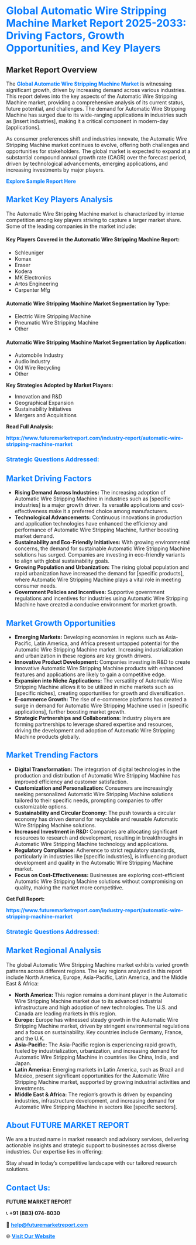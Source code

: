 <h1 style="color: #007BFF;">Global Automatic Wire Stripping Machine Market Report 2025-2033: Driving Factors, Growth Opportunities, and Key Players</h1>

<section id="overview">
<h2>Market Report Overview</h2>
<p>The <a href="https://www.futuremarketreport.com/industry-report/automatic-wire-stripping-machine-market" style="color: #007BFF; text-decoration: none;"><strong>Global Automatic Wire Stripping Machine Market</strong></a> is witnessing significant growth, driven by increasing demand across various industries. This report delves into the key aspects of the Automatic Wire Stripping Machine market, providing a comprehensive analysis of its current status, future potential, and challenges. The demand for Automatic Wire Stripping Machine has surged due to its wide-ranging applications in industries such as [insert industries], making it a critical component in modern-day [applications].</p>
<p>As consumer preferences shift and industries innovate, the Automatic Wire Stripping Machine market continues to evolve, offering both challenges and opportunities for stakeholders. The global market is expected to expand at a substantial compound annual growth rate (CAGR) over the forecast period, driven by technological advancements, emerging applications, and increasing investments by major players.</p>
</section>

<section id="overview">
<p><a href="https://www.futuremarketreport.com/request-sample/reportId=85309" style="color: #007BFF; text-decoration: none;"><strong>Explore Sample Report Here</strong></a></p>
</section>

<section id="key-players">
<h2 style="color: #007BFF;">Market Key Players Analysis</h2>
<p>The Automatic Wire Stripping Machine market is characterized by intense competition among key players striving to capture a larger market share. Some of the leading companies in the market include:</p>
<h4>Key Players Covered in the Automatic Wire Stripping Machine Report:</h4>
<ul><li>Schleuniger</li><li>Komax</li><li>Eraser</li><li>Kodera</li><li>MK Electronics</li><li>Artos Engineering</li><li>Carpenter Mfg</li></ul>
<h4>Automatic Wire Stripping Machine Market Segmentation by Type:</h4>
<ul><li>Electric Wire Stripping Machine</li><li>Pneumatic Wire Stripping Machine</li><li>Other</li></ul>

<h4>Automatic Wire Stripping Machine Market Segmentation by Application:</h4>
<ul><li>Automobile Industry</li><li>Audio Industry</li><li>Old Wire Recycling</li><li>Other</li></ul>
<p><strong>Key Strategies Adopted by Market Players:</strong></p>
<ul>
<li>Innovation and R&D</li>
<li>Geographical Expansion</li>
<li>Sustainability Initiatives</li>
<li>Mergers and Acquisitions</li>
</ul>
</section>

<section>
<p><strong>Read Full Analysis: </strong></p><a href="https://www.futuremarketreport.com/industry-report/automatic-wire-stripping-machine-market" style="color: #007BFF; text-decoration: none;"><strong>https://www.futuremarketreport.com/industry-report/automatic-wire-stripping-machine-market</strong></a>
<h3 style="color: #007BFF;">Strategic Questions Addressed:</h3>
</section>

<section id="driving-factors">
<h2 style="color: #007BFF;">Market Driving Factors</h2>
<ul>
<li><strong>Rising Demand Across Industries:</strong> The increasing adoption of Automatic Wire Stripping Machine in industries such as [specific industries] is a major growth driver. Its versatile applications and cost-effectiveness make it a preferred choice among manufacturers.</li>
<li><strong>Technological Advancements:</strong> Continuous innovations in production and application technologies have enhanced the efficiency and performance of Automatic Wire Stripping Machine, further boosting market demand.</li>
<li><strong>Sustainability and Eco-Friendly Initiatives:</strong> With growing environmental concerns, the demand for sustainable Automatic Wire Stripping Machine solutions has surged. Companies are investing in eco-friendly variants to align with global sustainability goals.</li>
<li><strong>Growing Population and Urbanization:</strong> The rising global population and rapid urbanization have increased the demand for [specific products], where Automatic Wire Stripping Machine plays a vital role in meeting consumer needs.</li>
<li><strong>Government Policies and Incentives:</strong> Supportive government regulations and incentives for industries using Automatic Wire Stripping Machine have created a conducive environment for market growth.</li>
</ul>
</section>

<section id="growth-opportunities">
<h2 style="color: #007BFF;">Market Growth Opportunities</h2>
<ul>
<li><strong>Emerging Markets:</strong> Developing economies in regions such as Asia-Pacific, Latin America, and Africa present untapped potential for the Automatic Wire Stripping Machine market. Increasing industrialization and urbanization in these regions are key growth drivers.</li>
<li><strong>Innovative Product Development:</strong> Companies investing in R&D to create innovative Automatic Wire Stripping Machine products with enhanced features and applications are likely to gain a competitive edge.</li>
<li><strong>Expansion into Niche Applications:</strong> The versatility of Automatic Wire Stripping Machine allows it to be utilized in niche markets such as [specific niches], creating opportunities for growth and diversification.</li>
<li><strong>E-commerce Growth:</strong> The rise of e-commerce platforms has created a surge in demand for Automatic Wire Stripping Machine used in [specific applications], further boosting market growth.</li>
<li><strong>Strategic Partnerships and Collaborations:</strong> Industry players are forming partnerships to leverage shared expertise and resources, driving the development and adoption of Automatic Wire Stripping Machine products globally.</li>
</ul>
</section>

<section id="trending-factors">
<h2 style="color: #007BFF;">Market Trending Factors</h2>
<ul>
<li><strong>Digital Transformation:</strong> The integration of digital technologies in the production and distribution of Automatic Wire Stripping Machine has improved efficiency and customer satisfaction.</li>
<li><strong>Customization and Personalization:</strong> Consumers are increasingly seeking personalized Automatic Wire Stripping Machine solutions tailored to their specific needs, prompting companies to offer customizable options.</li>
<li><strong>Sustainability and Circular Economy:</strong> The push towards a circular economy has driven demand for recyclable and reusable Automatic Wire Stripping Machine solutions.</li>
<li><strong>Increased Investment in R&D:</strong> Companies are allocating significant resources to research and development, resulting in breakthroughs in Automatic Wire Stripping Machine technology and applications.</li>
<li><strong>Regulatory Compliance:</strong> Adherence to strict regulatory standards, particularly in industries like [specific industries], is influencing product development and quality in the Automatic Wire Stripping Machine market.</li>
<li><strong>Focus on Cost-Effectiveness:</strong> Businesses are exploring cost-efficient Automatic Wire Stripping Machine solutions without compromising on quality, making the market more competitive.</li>
</ul>
</section>

<section>
<p><strong>Get Full Report: </strong></p><a href="https://www.futuremarketreport.com/industry-report/automatic-wire-stripping-machine-market" style="color: #007BFF; text-decoration: none;"><strong>https://www.futuremarketreport.com/industry-report/automatic-wire-stripping-machine-market</strong></a>
<h3 style="color: #007BFF;">Strategic Questions Addressed:</h3>
</section>


<section id="regional-analysis">
<h2 style="color: #007BFF;">Market Regional Analysis</h2>
<p>The global Automatic Wire Stripping Machine market exhibits varied growth patterns across different regions. The key regions analyzed in this report include North America, Europe, Asia-Pacific, Latin America, and the Middle East & Africa:</p>
<ul>
<li><strong>North America:</strong> This region remains a dominant player in the Automatic Wire Stripping Machine market due to its advanced industrial infrastructure and high adoption of new technologies. The U.S. and Canada are leading markets in this region.</li>
<li><strong>Europe:</strong> Europe has witnessed steady growth in the Automatic Wire Stripping Machine market, driven by stringent environmental regulations and a focus on sustainability. Key countries include Germany, France, and the U.K.</li>
<li><strong>Asia-Pacific:</strong> The Asia-Pacific region is experiencing rapid growth, fueled by industrialization, urbanization, and increasing demand for Automatic Wire Stripping Machine in countries like China, India, and Japan.</li>
<li><strong>Latin America:</strong> Emerging markets in Latin America, such as Brazil and Mexico, present significant opportunities for the Automatic Wire Stripping Machine market, supported by growing industrial activities and investments.</li>
<li><strong>Middle East & Africa:</strong> The region’s growth is driven by expanding industries, infrastructure development, and increasing demand for Automatic Wire Stripping Machine in sectors like [specific sectors].</li>
</ul>
</section>

<footer>
<h2 style="color: #007BFF;">About FUTURE MARKET REPORT</h2>
<p>We are a trusted name in market research and advisory services, delivering actionable insights and strategic support to businesses across diverse industries. Our expertise lies in offering:</p>

<p>Stay ahead in today’s competitive landscape with our tailored research solutions.</p>

<h2 style="color: #007BFF;">Contact Us:</h2>
<p><strong>FUTURE MARKET REPORT</strong></p>
<p>📞 <strong>+91 (883) 074-8030</strong></p>
<p>📧 <strong><a href="mailto:help@futuremarketreport.com" style="color: #007BFF;">help@futuremarketreport.com</a></strong></p>
<p>🌐 <strong><a href="https://www.futuremarketreport.com/" style="color: #007BFF;">Visit Our Website</a></strong></p>
</footer>